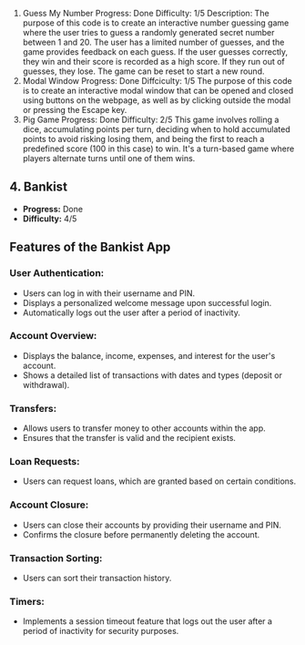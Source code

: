 1. Guess My Number
   Progress: Done
   Difficulty: 1/5
   Description: The purpose of this code is to create an interactive number guessing game where the user tries to guess a randomly generated secret number between 1 and 20. The user has a limited number of guesses, and the game provides feedback on each guess. If the user guesses correctly, they win and their score is recorded as a high score. If they run out of guesses, they lose. The game can be reset to start a new round.
2. Modal Window
   Progress: Done
   Diffciculty: 1/5
   The purpose of this code is to create an interactive modal window that can be opened and closed using buttons on the webpage, as well as by clicking outside the modal or pressing the Escape key.
3. Pig Game
   Progress: Done
   Difficulty: 2/5
   This game involves rolling a dice, accumulating points per turn, deciding when to hold accumulated points to avoid risking losing them, and being the first to reach a predefined score (100 in this case) to win. It's a turn-based game where players alternate turns until one of them wins.

## 4. Bankist

- **Progress:** Done
- **Difficulty:** 4/5

## Features of the Bankist App

### User Authentication:

- Users can log in with their username and PIN.
- Displays a personalized welcome message upon successful login.
- Automatically logs out the user after a period of inactivity.

### Account Overview:

- Displays the balance, income, expenses, and interest for the user's account.
- Shows a detailed list of transactions with dates and types (deposit or withdrawal).

### Transfers:

- Allows users to transfer money to other accounts within the app.
- Ensures that the transfer is valid and the recipient exists.

### Loan Requests:

- Users can request loans, which are granted based on certain conditions.

### Account Closure:

- Users can close their accounts by providing their username and PIN.
- Confirms the closure before permanently deleting the account.

### Transaction Sorting:

- Users can sort their transaction history.

### Timers:

- Implements a session timeout feature that logs out the user after a period of inactivity for security purposes.
